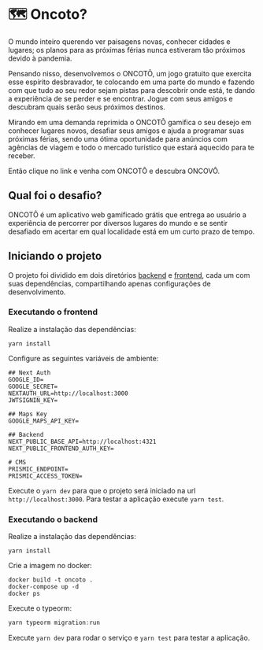 # 🗺️ Oncoto?
O mundo inteiro querendo ver paisagens novas, conhecer cidades e lugares; os planos para as próximas férias nunca estiveram tão próximos devido à pandemia.

Pensando nisso, desenvolvemos o ONCOTÔ, um jogo gratuito que exercita esse espírito desbravador, te colocando em uma parte do mundo e fazendo com que tudo ao seu redor sejam pistas para descobrir onde está, te dando a experiência de se perder e se encontrar. Jogue com seus amigos e descubram quais serão seus próximos destinos.

Mirando em uma demanda reprimida o ONCOTÔ gamifica o seu desejo em conhecer lugares novos, desafiar seus amigos e ajuda a programar suas próximas férias, sendo uma ótima oportunidade para anúncios com agências de viagem e todo o mercado turístico que estará aquecido para te receber.

Então clique no link e venha com ONCOTÔ e descubra ONCOVÔ.

## Qual foi o desafio?

ONCOTÔ é um aplicativo web gamificado grátis que entrega ao usuário a experiência de percorrer por diversos lugares do mundo e se sentir desafiado em acertar em qual localidade está em um curto prazo de tempo.

## Iniciando o projeto

O projeto foi dividido em dois diretórios [backend](./backend) e [frontend](./frontend), cada um com suas dependências, compartilhando apenas configurações de desenvolvimento.

### Executando o frontend

Realize a instalação das dependências:
```ls
yarn install
```

Configure as seguintes variáveis de ambiente:

```
## Next Auth
GOOGLE_ID=
GOOGLE_SECRET=
NEXTAUTH_URL=http://localhost:3000
JWTSIGNIN_KEY=

## Maps Key
GOOGLE_MAPS_API_KEY=

## Backend
NEXT_PUBLIC_BASE_API=http://localhost:4321
NEXT_PUBLIC_FRONTEND_AUTH_KEY=

# CMS
PRISMIC_ENDPOINT=
PRISMIC_ACCESS_TOKEN=
```

Execute o `yarn dev` para que o projeto será iniciado na url `http://localhost:3000`. Para testar a aplicação execute `yarn test`.

### Executando o backend

Realize a instalação das dependências:

```ls
yarn install
```

Crie a imagem no docker:
```ls
docker build -t oncoto .
docker-compose up -d
docker ps
```

Execute o typeorm:
```ts
yarn typeorm migration:run
```

Execute `yarn dev` para rodar o serviço e `yarn test` para testar a aplicação.
